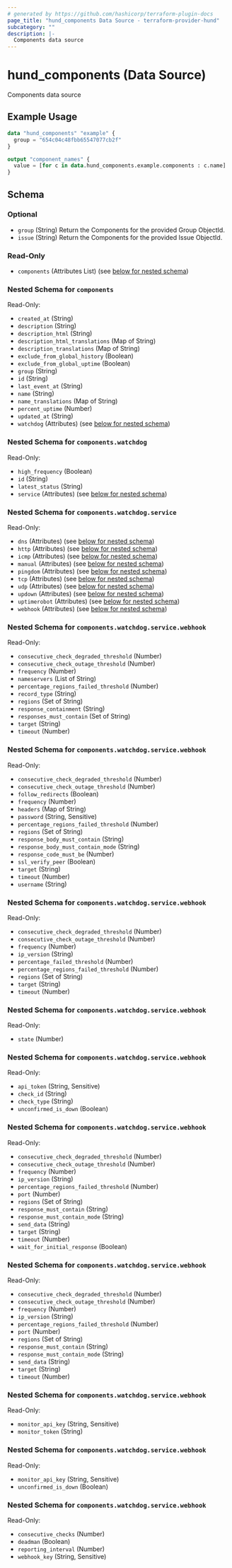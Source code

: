```yaml
---
# generated by https://github.com/hashicorp/terraform-plugin-docs
page_title: "hund_components Data Source - terraform-provider-hund"
subcategory: ""
description: |-
  Components data source
---
```


# hund_components (Data Source)

Components data source

## Example Usage

```terraform
data "hund_components" "example" {
  group = "654c04c48fbb65547077cb2f"
}

output "component_names" {
  value = [for c in data.hund_components.example.components : c.name]
}
```

<!-- schema generated by tfplugindocs -->
## Schema

### Optional

- `group` (String) Return the Components for the provided Group ObjectId.
- `issue` (String) Return the Components for the provided Issue ObjectId.

### Read-Only

- `components` (Attributes List) (see [below for nested schema](#nestedatt--components))

<a id="nestedatt--components"></a>
### Nested Schema for `components`

Read-Only:

- `created_at` (String)
- `description` (String)
- `description_html` (String)
- `description_html_translations` (Map of String)
- `description_translations` (Map of String)
- `exclude_from_global_history` (Boolean)
- `exclude_from_global_uptime` (Boolean)
- `group` (String)
- `id` (String)
- `last_event_at` (String)
- `name` (String)
- `name_translations` (Map of String)
- `percent_uptime` (Number)
- `updated_at` (String)
- `watchdog` (Attributes) (see [below for nested schema](#nestedatt--components--watchdog))

<a id="nestedatt--components--watchdog"></a>
### Nested Schema for `components.watchdog`

Read-Only:

- `high_frequency` (Boolean)
- `id` (String)
- `latest_status` (String)
- `service` (Attributes) (see [below for nested schema](#nestedatt--components--watchdog--service))

<a id="nestedatt--components--watchdog--service"></a>
### Nested Schema for `components.watchdog.service`

Read-Only:

- `dns` (Attributes) (see [below for nested schema](#nestedatt--components--watchdog--service--dns))
- `http` (Attributes) (see [below for nested schema](#nestedatt--components--watchdog--service--http))
- `icmp` (Attributes) (see [below for nested schema](#nestedatt--components--watchdog--service--icmp))
- `manual` (Attributes) (see [below for nested schema](#nestedatt--components--watchdog--service--manual))
- `pingdom` (Attributes) (see [below for nested schema](#nestedatt--components--watchdog--service--pingdom))
- `tcp` (Attributes) (see [below for nested schema](#nestedatt--components--watchdog--service--tcp))
- `udp` (Attributes) (see [below for nested schema](#nestedatt--components--watchdog--service--udp))
- `updown` (Attributes) (see [below for nested schema](#nestedatt--components--watchdog--service--updown))
- `uptimerobot` (Attributes) (see [below for nested schema](#nestedatt--components--watchdog--service--uptimerobot))
- `webhook` (Attributes) (see [below for nested schema](#nestedatt--components--watchdog--service--webhook))

<a id="nestedatt--components--watchdog--service--dns"></a>
### Nested Schema for `components.watchdog.service.webhook`

Read-Only:

- `consecutive_check_degraded_threshold` (Number)
- `consecutive_check_outage_threshold` (Number)
- `frequency` (Number)
- `nameservers` (List of String)
- `percentage_regions_failed_threshold` (Number)
- `record_type` (String)
- `regions` (Set of String)
- `response_containment` (String)
- `responses_must_contain` (Set of String)
- `target` (String)
- `timeout` (Number)


<a id="nestedatt--components--watchdog--service--http"></a>
### Nested Schema for `components.watchdog.service.webhook`

Read-Only:

- `consecutive_check_degraded_threshold` (Number)
- `consecutive_check_outage_threshold` (Number)
- `follow_redirects` (Boolean)
- `frequency` (Number)
- `headers` (Map of String)
- `password` (String, Sensitive)
- `percentage_regions_failed_threshold` (Number)
- `regions` (Set of String)
- `response_body_must_contain` (String)
- `response_body_must_contain_mode` (String)
- `response_code_must_be` (Number)
- `ssl_verify_peer` (Boolean)
- `target` (String)
- `timeout` (Number)
- `username` (String)


<a id="nestedatt--components--watchdog--service--icmp"></a>
### Nested Schema for `components.watchdog.service.webhook`

Read-Only:

- `consecutive_check_degraded_threshold` (Number)
- `consecutive_check_outage_threshold` (Number)
- `frequency` (Number)
- `ip_version` (String)
- `percentage_failed_threshold` (Number)
- `percentage_regions_failed_threshold` (Number)
- `regions` (Set of String)
- `target` (String)
- `timeout` (Number)


<a id="nestedatt--components--watchdog--service--manual"></a>
### Nested Schema for `components.watchdog.service.webhook`

Read-Only:

- `state` (Number)


<a id="nestedatt--components--watchdog--service--pingdom"></a>
### Nested Schema for `components.watchdog.service.webhook`

Read-Only:

- `api_token` (String, Sensitive)
- `check_id` (String)
- `check_type` (String)
- `unconfirmed_is_down` (Boolean)


<a id="nestedatt--components--watchdog--service--tcp"></a>
### Nested Schema for `components.watchdog.service.webhook`

Read-Only:

- `consecutive_check_degraded_threshold` (Number)
- `consecutive_check_outage_threshold` (Number)
- `frequency` (Number)
- `ip_version` (String)
- `percentage_regions_failed_threshold` (Number)
- `port` (Number)
- `regions` (Set of String)
- `response_must_contain` (String)
- `response_must_contain_mode` (String)
- `send_data` (String)
- `target` (String)
- `timeout` (Number)
- `wait_for_initial_response` (Boolean)


<a id="nestedatt--components--watchdog--service--udp"></a>
### Nested Schema for `components.watchdog.service.webhook`

Read-Only:

- `consecutive_check_degraded_threshold` (Number)
- `consecutive_check_outage_threshold` (Number)
- `frequency` (Number)
- `ip_version` (String)
- `percentage_regions_failed_threshold` (Number)
- `port` (Number)
- `regions` (Set of String)
- `response_must_contain` (String)
- `response_must_contain_mode` (String)
- `send_data` (String)
- `target` (String)
- `timeout` (Number)


<a id="nestedatt--components--watchdog--service--updown"></a>
### Nested Schema for `components.watchdog.service.webhook`

Read-Only:

- `monitor_api_key` (String, Sensitive)
- `monitor_token` (String)


<a id="nestedatt--components--watchdog--service--uptimerobot"></a>
### Nested Schema for `components.watchdog.service.webhook`

Read-Only:

- `monitor_api_key` (String, Sensitive)
- `unconfirmed_is_down` (Boolean)


<a id="nestedatt--components--watchdog--service--webhook"></a>
### Nested Schema for `components.watchdog.service.webhook`

Read-Only:

- `consecutive_checks` (Number)
- `deadman` (Boolean)
- `reporting_interval` (Number)
- `webhook_key` (String, Sensitive)
